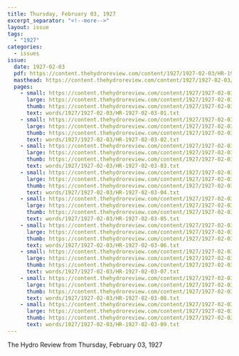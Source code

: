 ```yaml
---
title: Thursday, February 03, 1927
excerpt_separator: "<!--more-->"
layout: issue
tags:
  - "1927"
categories:
  - issues
issue:
  date: 1927-02-03
  pdf: https://content.thehydroreview.com/content/1927/1927-02-03/HR-1927-02-03.pdf
  masthead: https://content.thehydroreview.com/content/1927/1927-02-03/masthead/HR-1927-02-03.jpg
  pages:
    - small: https://content.thehydroreview.com/content/1927/1927-02-03/small/HR-1927-02-03-01.jpg
      large: https://content.thehydroreview.com/content/1927/1927-02-03/large/HR-1927-02-03-01.jpg
      thumb: https://content.thehydroreview.com/content/1927/1927-02-03/thumbnails/HR-1927-02-03-01.jpg
      text: words/1927/1927-02-03/HR-1927-02-03-01.txt
    - small: https://content.thehydroreview.com/content/1927/1927-02-03/small/HR-1927-02-03-02.jpg
      large: https://content.thehydroreview.com/content/1927/1927-02-03/large/HR-1927-02-03-02.jpg
      thumb: https://content.thehydroreview.com/content/1927/1927-02-03/thumbnails/HR-1927-02-03-02.jpg
      text: words/1927/1927-02-03/HR-1927-02-03-02.txt
    - small: https://content.thehydroreview.com/content/1927/1927-02-03/small/HR-1927-02-03-03.jpg
      large: https://content.thehydroreview.com/content/1927/1927-02-03/large/HR-1927-02-03-03.jpg
      thumb: https://content.thehydroreview.com/content/1927/1927-02-03/thumbnails/HR-1927-02-03-03.jpg
      text: words/1927/1927-02-03/HR-1927-02-03-03.txt
    - small: https://content.thehydroreview.com/content/1927/1927-02-03/small/HR-1927-02-03-04.jpg
      large: https://content.thehydroreview.com/content/1927/1927-02-03/large/HR-1927-02-03-04.jpg
      thumb: https://content.thehydroreview.com/content/1927/1927-02-03/thumbnails/HR-1927-02-03-04.jpg
      text: words/1927/1927-02-03/HR-1927-02-03-04.txt
    - small: https://content.thehydroreview.com/content/1927/1927-02-03/small/HR-1927-02-03-05.jpg
      large: https://content.thehydroreview.com/content/1927/1927-02-03/large/HR-1927-02-03-05.jpg
      thumb: https://content.thehydroreview.com/content/1927/1927-02-03/thumbnails/HR-1927-02-03-05.jpg
      text: words/1927/1927-02-03/HR-1927-02-03-05.txt
    - small: https://content.thehydroreview.com/content/1927/1927-02-03/small/HR-1927-02-03-06.jpg
      large: https://content.thehydroreview.com/content/1927/1927-02-03/large/HR-1927-02-03-06.jpg
      thumb: https://content.thehydroreview.com/content/1927/1927-02-03/thumbnails/HR-1927-02-03-06.jpg
      text: words/1927/1927-02-03/HR-1927-02-03-06.txt
    - small: https://content.thehydroreview.com/content/1927/1927-02-03/small/HR-1927-02-03-07.jpg
      large: https://content.thehydroreview.com/content/1927/1927-02-03/large/HR-1927-02-03-07.jpg
      thumb: https://content.thehydroreview.com/content/1927/1927-02-03/thumbnails/HR-1927-02-03-07.jpg
      text: words/1927/1927-02-03/HR-1927-02-03-07.txt
    - small: https://content.thehydroreview.com/content/1927/1927-02-03/small/HR-1927-02-03-08.jpg
      large: https://content.thehydroreview.com/content/1927/1927-02-03/large/HR-1927-02-03-08.jpg
      thumb: https://content.thehydroreview.com/content/1927/1927-02-03/thumbnails/HR-1927-02-03-08.jpg
      text: words/1927/1927-02-03/HR-1927-02-03-08.txt
    - small: https://content.thehydroreview.com/content/1927/1927-02-03/small/HR-1927-02-03-09.jpg
      large: https://content.thehydroreview.com/content/1927/1927-02-03/large/HR-1927-02-03-09.jpg
      thumb: https://content.thehydroreview.com/content/1927/1927-02-03/thumbnails/HR-1927-02-03-09.jpg
      text: words/1927/1927-02-03/HR-1927-02-03-09.txt
---
```


The Hydro Review from Thursday, February 03, 1927

<!--more-->


